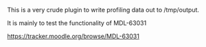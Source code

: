 This is a very crude plugin to write profiling data out to /tmp/output.

It is mainly to test the functionality of MDL-63031

https://tracker.moodle.org/browse/MDL-63031
